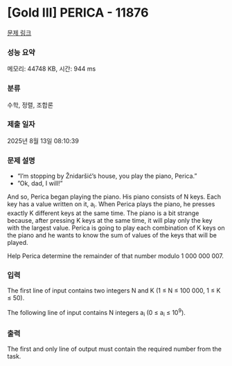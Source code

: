 # [Gold III] PERICA - 11876 

[문제 링크](https://www.acmicpc.net/problem/11876) 

### 성능 요약

메모리: 44748 KB, 시간: 944 ms

### 분류

수학, 정렬, 조합론

### 제출 일자

2025년 8월 13일 08:10:39

### 문제 설명

<ul>
	<li>“I’m stopping by Žnidaršić’s house, you play the piano, Perica.”</li>
	<li>”Ok, dad, I will!”</li>
</ul>

<p>And so, Perica began playing the piano. His piano consists of N keys. Each key has a value written on it, a<sub>i</sub>. When Perica plays the piano, he presses exactly K different keys at the same time. The piano is a bit strange because, after pressing K keys at the same time, it will play only the key with the largest value. Perica is going to play each combination of K keys on the piano and he wants to know the sum of values of the keys that will be played.</p>

<p>Help Perica determine the remainder of that number modulo 1 000 000 007.</p>

### 입력 

 <p>The first line of input contains two integers N and K (1 ≤ N ≤ 100 000, 1 ≤ K ≤ 50).</p>

<p>The following line of input contains N integers a<sub>i</sub> (0 ≤ a<sub>i</sub> ≤ 10<sup>9</sup>).</p>

### 출력 

 <p>The first and only line of output must contain the required number from the task.</p>

